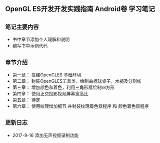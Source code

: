 ## OpenGL ES开发开发实践指南 Android卷 学习笔记

## `笔记主要内容`
 * 书中章节添加个人理解和说明
 * 编写书中示例代码

## `章节介绍`

 * 第一章： 搭建OpenGLES 基础环境
 * 第二章： 封装OpenGLES工具类，绘制曲棍球桌子，木槌及分割线
 * 第三章： 增加颜色和着色，利用三角形扇绘制四方形
 * 第四章： 使用正交投影视频屏幕宽高比
 * 第五章： 待定
 * 第六章： 使用纹理增加细节 并封装纹理着色器程序 和 颜色着色器程序

## `更新日志`

  * 2017-9-16 添加无声视频录制功能
